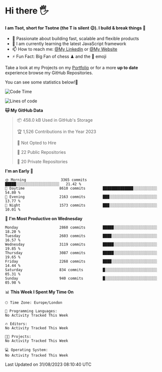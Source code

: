 # Hi there :raised_hand_with_fingers_splayed:
#### I am Tsot, short for Tsotne (the T is silent :wink:). I build & break things :space_invader:
- :telescope: Passionate about building fast, scalable and flexible products
- :seedling: I am currently learning the latest JavaScript framework 
- :mailbox: How to reach me: [@My LinkedIn](https://www.linkedin.com/in/tsotne-gvadzabia/) or [@My Website](https://tsotne.co.uk/contact)
- :zap: Fun Fact: Big Fan of chess ♟ and the 👾 emoji

Take a look at my Projects on my [Portfolio](https://tsotne.co.uk/) or for a more **up to date** experience browse my GitHub Repositories.

You can see some statistics below!:space_invader:
<!--START_SECTION:waka-->
![Code Time](http://img.shields.io/badge/Code%20Time-761%20hrs%202%20mins-blue)

![Lines of code](https://img.shields.io/badge/From%20Hello%20World%20I%27ve%20Written-7.1%20million%20lines%20of%20code-blue)

**🐱 My GitHub Data** 

> 📦 458.0 kB Used in GitHub's Storage 
 > 
> 🏆 1,526 Contributions in the Year 2023
 > 
> 🚫 Not Opted to Hire
 > 
> 📜 22 Public Repositories 
 > 
> 🔑 20 Private Repositories 
 > 
**I'm an Early 🐤** 

```text
🌞 Morning                3365 commits        █████░░░░░░░░░░░░░░░░░░░░   21.42 % 
🌆 Daytime                8610 commits        ██████████████░░░░░░░░░░░   54.80 % 
🌃 Evening                2163 commits        ███░░░░░░░░░░░░░░░░░░░░░░   13.77 % 
🌙 Night                  1573 commits        ███░░░░░░░░░░░░░░░░░░░░░░   10.01 % 
```
📅 **I'm Most Productive on Wednesday** 

```text
Monday                   2860 commits        █████░░░░░░░░░░░░░░░░░░░░   18.20 % 
Tuesday                  2603 commits        ████░░░░░░░░░░░░░░░░░░░░░   16.57 % 
Wednesday                3119 commits        █████░░░░░░░░░░░░░░░░░░░░   19.85 % 
Thursday                 3087 commits        █████░░░░░░░░░░░░░░░░░░░░   19.65 % 
Friday                   2268 commits        ████░░░░░░░░░░░░░░░░░░░░░   14.44 % 
Saturday                 834 commits         █░░░░░░░░░░░░░░░░░░░░░░░░   05.31 % 
Sunday                   940 commits         █░░░░░░░░░░░░░░░░░░░░░░░░   05.98 % 
```


📊 **This Week I Spent My Time On** 

```text
🕑︎ Time Zone: Europe/London

💬 Programming Languages: 
No Activity Tracked This Week

🔥 Editors: 
No Activity Tracked This Week

🐱‍💻 Projects: 
No Activity Tracked This Week

💻 Operating System: 
No Activity Tracked This Week
```


 Last Updated on 31/08/2023 08:10:40 UTC
<!--END_SECTION:waka-->
